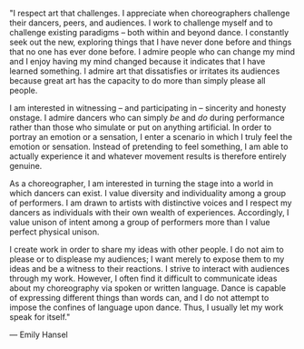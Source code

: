 "I respect art that challenges. I appreciate when choreographers challenge their dancers, peers,
and audiences. I work to challenge myself and to challenge existing paradigms –
both within and beyond dance. I constantly seek out the new, exploring things that
I have never done before and things that no one has ever done before.
I admire people who can change my mind and I enjoy having my mind changed
because it indicates that I have learned something. I admire art that dissatisfies
or irritates its audiences because great art has the capacity to do more than simply please all people.

I am interested in witnessing – and participating in – sincerity and honesty onstage. I admire dancers
who can simply _be_ and _do_ during performance rather than those who simulate or put on anything
artificial. In order to portray an emotion or a sensation, I enter a scenario in which I truly
feel the emotion or sensation. Instead of pretending to feel something, I am able to actually
experience it and whatever movement results is therefore entirely genuine.

As a choreographer, I am interested in turning the stage into a world in which dancers can exist.
I value diversity and individuality among a group of performers. I am drawn to artists with
distinctive voices and I respect my dancers as individuals with their own wealth of experiences.
Accordingly, I value unison of intent among a group of performers more than I value perfect physical unison.

I create work in order to share my ideas with other people. I do not aim to please or to displease
my audiences; I want merely to expose them to my ideas and be a witness to their reactions.
I strive to interact with audiences through my work. However, I often find it difficult to
communicate ideas about my choreography via spoken or written language. Dance is capable of
expressing different things than words can, and I do not attempt to impose the confines of
language upon dance. Thus, I usually let my work speak for itself."

— Emily Hansel
